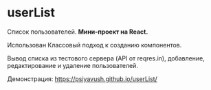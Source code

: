 # userList
Список пользователей. <b>Мини-проект на React.</b>

Использован Классовый подход к созданию компонентов.

Вывод списка из тестового сервера (API от reqres.in), добавление, редактирование и удаление пользователей.

Демонстрация: https://psiyavush.github.io/userList/
